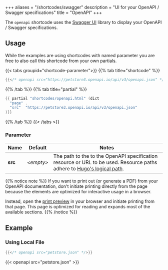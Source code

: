 +++
aliases = "/shortcodes/swagger"
description = "UI for your OpenAPI / Swagger specifications"
title = "OpenAPI"
+++

The `openapi` shortcode uses the [Swagger UI](https://github.com/swagger-api/swagger-ui) library to display your OpenAPI / Swagger specifications.

## Usage

While the examples are using shortcodes with named parameter you are free to also call this shortcode from your own partials.

{{< tabs groupid="shortcode-parameter">}}
{{% tab title="shortcode" %}}

````go
{{</* openapi src="https://petstore3.openapi.io/api/v3/openapi.json" */>}}
````

{{% /tab %}}
{{% tab title="partial" %}}

````go
{{ partial "shortcodes/openapi.html" (dict
  "page" .
  "src"  "https://petstore3.openapi.io/api/v3/openapi.json"
)}}
````

{{% /tab %}}
{{< /tabs >}}

### Parameter

| Name                 | Default          | Notes       |
|----------------------|------------------|-------------|
| **src**              | _&lt;empty&gt;_  | The path to the to the OpenAPI specification resource or URL to be used. Resource paths adhere to [Hugo's logical path](https://gohugo.io/methods/page/path/). |

{{% notice note %}}
If you want to print out (or generate a PDF) from your OpenAPI documentation, don't initiate printing directly from the page because the elements are optimized for interactive usage in a browser.

Instead, open the [print preview](configuration/customization#activate-print-support) in your browser and initiate printing from that page. This page is optimized for reading and expands most of the available sections.
{{% /notice %}}

## Example

### Using Local File

````go
{{</* openapi src="petstore.json" */>}}
````

{{< openapi src="petstore.json" >}}
